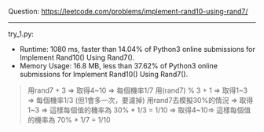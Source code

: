 Question: https://leetcode.com/problems/implement-rand10-using-rand7/

---

try_1.py: 

* Runtime: 1080 ms, faster than 14.04% of Python3 online submissions for Implement Rand10() Using Rand7().
* Memory Usage: 16.8 MB, less than 37.62% of Python3 online submissions for Implement Rand10() Using Rand7().

> 用rand7 + 3 => 取得4~10 => 每個機率1/7
> 用(rand7) % 3 + 1 => 取得1~3 => 每個機率1/3 (但1會多一次，要濾掉)
> 用rand7去模擬30%的情況 
>     => 取得1~3 => 這樣每個值的機率為 30% * 1/3 = 1/10
>     => 取得4~10=> 這樣每個值的機率為 70% * 1/7 = 1/10